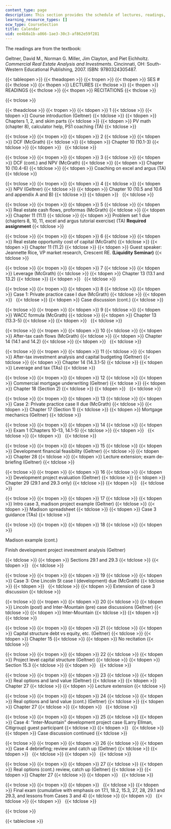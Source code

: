 ```yaml
---
content_type: page
description: This section provides the schedule of lectures, readings, and recitations.
learning_resource_types: []
ocw_type: CourseSection
title: Calendar
uid: ee4b8a1b-a866-1ae3-30c3-af862e59f281
---
```


The readings are from the textbook:

Geltner, David M., Norman G. Miller, Jim Clayton, and Piet Eichholtz. _Commercial Real Estate Analysis and Investments_. Cincinnati, OH: South-Western Educational Publishing, 2007. ISBN: 9780324305487.

{{< tableopen >}}
{{< theadopen >}}
{{< tropen >}}
{{< thopen >}}
SES #
{{< thclose >}}
{{< thopen >}}
LECTURES
{{< thclose >}}
{{< thopen >}}
READINGS
{{< thclose >}}
{{< thopen >}}
RECITATIONS
{{< thclose >}}

{{< trclose >}}

{{< theadclose >}}
{{< tropen >}}
{{< tdopen >}}
1
{{< tdclose >}}
{{< tdopen >}}
Course introduction (Geltner)
{{< tdclose >}}
{{< tdopen >}}
Chapters 1, 2, and skim parts
{{< tdclose >}}
{{< tdopen >}}
PV math (chapter 8), calculator help, PS1 coaching (TA)
{{< tdclose >}}

{{< trclose >}}
{{< tropen >}}
{{< tdopen >}}
2
{{< tdclose >}}
{{< tdopen >}}
DCF (McGrath)
{{< tdclose >}}
{{< tdopen >}}
Chapter 10 (10.1-3)
{{< tdclose >}}
{{< tdopen >}}
 
{{< tdclose >}}

{{< trclose >}}
{{< tropen >}}
{{< tdopen >}}
3
{{< tdclose >}}
{{< tdopen >}}
DCF (cont.) and NPV (McGrath)
{{< tdclose >}}
{{< tdopen >}}
Chapter 10 (10.4-6)
{{< tdclose >}}
{{< tdopen >}}
Coaching on excel and argus (TA)
{{< tdclose >}}

{{< trclose >}}
{{< tropen >}}
{{< tdopen >}}
4
{{< tdclose >}}
{{< tdopen >}}
NPV (Geltner)
{{< tdclose >}}
{{< tdopen >}}
Chapter 10 (10.5 and 10.6 and appendix A and B)
{{< tdclose >}}
{{< tdopen >}}
 
{{< tdclose >}}

{{< trclose >}}
{{< tropen >}}
{{< tdopen >}}
5
{{< tdclose >}}
{{< tdopen >}}
Real estate cash flows, proformas (McGrath)
{{< tdclose >}}
{{< tdopen >}}
Chapter 11 (11.1)
{{< tdclose >}}
{{< tdopen >}}
Problem set 1 due (chapters 8, 10, 11, excel and argus tutorial exercise) (TA) **Required assignment**
{{< tdclose >}}

{{< trclose >}}
{{< tropen >}}
{{< tdopen >}}
6
{{< tdclose >}}
{{< tdopen >}}
Real estate opportunity cost of capital (McGrath)
{{< tdclose >}}
{{< tdopen >}}
Chapter 11 (11.2)
{{< tdclose >}}
{{< tdopen >}}
Guest speaker: Jeannette Rice, VP market research, Crescent RE. **(Liquidity Seminar)**
{{< tdclose >}}

{{< trclose >}}
{{< tropen >}}
{{< tdopen >}}
7
{{< tdclose >}}
{{< tdopen >}}
Leverage (McGrath)
{{< tdclose >}}
{{< tdopen >}}
Chapter 13 (13.1 and 13.2)
{{< tdclose >}}
{{< tdopen >}}
 
{{< tdclose >}}

{{< trclose >}}
{{< tropen >}}
{{< tdopen >}}
8
{{< tdclose >}}
{{< tdopen >}}
Case 1: Private practice case I due (McGrath)
{{< tdclose >}}
{{< tdopen >}}
 
{{< tdclose >}}
{{< tdopen >}}
Case discussion (cont.)
{{< tdclose >}}

{{< trclose >}}
{{< tropen >}}
{{< tdopen >}}
9
{{< tdclose >}}
{{< tdopen >}}
WACC formula (McGrath)
{{< tdclose >}}
{{< tdopen >}}
Chapter 13 (13.3-5)
{{< tdclose >}}
{{< tdopen >}}
 
{{< tdclose >}}

{{< trclose >}}
{{< tropen >}}
{{< tdopen >}}
10
{{< tdclose >}}
{{< tdopen >}}
After-tax cash flows (McGrath)
{{< tdclose >}}
{{< tdopen >}}
Chapter 14 (14.1 and 14.2)
{{< tdclose >}}
{{< tdopen >}}
 
{{< tdclose >}}

{{< trclose >}}
{{< tropen >}}
{{< tdopen >}}
11
{{< tdclose >}}
{{< tdopen >}}
After-tax investment analysis and capital budgeting (Geltner)
{{< tdclose >}}
{{< tdopen >}}
Chapter 14 (14.3.1-5)
{{< tdclose >}}
{{< tdopen >}}
Leverage and tax (TAs)
{{< tdclose >}}

{{< trclose >}}
{{< tropen >}}
{{< tdopen >}}
12
{{< tdclose >}}
{{< tdopen >}}
Commercial mortgage underwriting (Geltner)
{{< tdclose >}}
{{< tdopen >}}
Chapter 18 (Section 2)
{{< tdclose >}}
{{< tdopen >}}
 
{{< tdclose >}}

{{< trclose >}}
{{< tropen >}}
{{< tdopen >}}
13
{{< tdclose >}}
{{< tdopen >}}
Case 2: Private practice case II due (McGrath)
{{< tdclose >}}
{{< tdopen >}}
Chapter 17 (Section 1)
{{< tdclose >}}
{{< tdopen >}}
Mortgage mechanics (Geltner)
{{< tdclose >}}

{{< trclose >}}
{{< tropen >}}
{{< tdopen >}}
14
{{< tdclose >}}
{{< tdopen >}}
Exam 1 (Chapters 10-13, 14.1-5)
{{< tdclose >}}
{{< tdopen >}}
 
{{< tdclose >}}
{{< tdopen >}}
 
{{< tdclose >}}

{{< trclose >}}
{{< tropen >}}
{{< tdopen >}}
15
{{< tdclose >}}
{{< tdopen >}}
Development financial feasibility (Geltner)
{{< tdclose >}}
{{< tdopen >}}
Chapter 28
{{< tdclose >}}
{{< tdopen >}}
Lecture extension; exam de-briefing (Geltner)
{{< tdclose >}}

{{< trclose >}}
{{< tropen >}}
{{< tdopen >}}
16
{{< tdclose >}}
{{< tdopen >}}
Development project evaluation (Geltner)
{{< tdclose >}}
{{< tdopen >}}
Chapter 29 (29.1 and 29.3 only)
{{< tdclose >}}
{{< tdopen >}}
 
{{< tdclose >}}

{{< trclose >}}
{{< tropen >}}
{{< tdopen >}}
17
{{< tdclose >}}
{{< tdopen >}}
Intro case 3, madison project example (Geltner)
{{< tdclose >}}
{{< tdopen >}}
Madison spreadsheet
{{< tdclose >}}
{{< tdopen >}}
Case 3 guidance (TAs)
{{< tdclose >}}

{{< trclose >}}
{{< tropen >}}
{{< tdopen >}}
18
{{< tdclose >}}
{{< tdopen >}}


Madison example (cont.)

Finish development project investment analysis (Geltner)


{{< tdclose >}}
{{< tdopen >}}
Sections 29.1 and 29.3
{{< tdclose >}}
{{< tdopen >}}
 
{{< tdclose >}}

{{< trclose >}}
{{< tropen >}}
{{< tdopen >}}
19
{{< tdclose >}}
{{< tdopen >}}
Case 3: One Lincoln St case I (development) due (McGrath)
{{< tdclose >}}
{{< tdopen >}}
 
{{< tdclose >}}
{{< tdopen >}}
Extension of case 3 discussion
{{< tdclose >}}

{{< trclose >}}
{{< tropen >}}
{{< tdopen >}}
20
{{< tdclose >}}
{{< tdopen >}}
Lincoln (post) and Inter-Mountain (pre) case discussions (Geltner)
{{< tdclose >}}
{{< tdopen >}}
Inter-Mountain
{{< tdclose >}}
{{< tdopen >}}
 
{{< tdclose >}}

{{< trclose >}}
{{< tropen >}}
{{< tdopen >}}
21
{{< tdclose >}}
{{< tdopen >}}
Capital structure debt vs equity, etc. (Geltner)
{{< tdclose >}}
{{< tdopen >}}
Chapter 15
{{< tdclose >}}
{{< tdopen >}}
No recitation
{{< tdclose >}}

{{< trclose >}}
{{< tropen >}}
{{< tdopen >}}
22
{{< tdclose >}}
{{< tdopen >}}
Project level capital structure (Geltner)
{{< tdclose >}}
{{< tdopen >}}
Section 15.3
{{< tdclose >}}
{{< tdopen >}}
 
{{< tdclose >}}

{{< trclose >}}
{{< tropen >}}
{{< tdopen >}}
23
{{< tdclose >}}
{{< tdopen >}}
Real options and land value (Geltner)
{{< tdclose >}}
{{< tdopen >}}
Chapter 27
{{< tdclose >}}
{{< tdopen >}}
Lecture extension
{{< tdclose >}}

{{< trclose >}}
{{< tropen >}}
{{< tdopen >}}
24
{{< tdclose >}}
{{< tdopen >}}
Real options and land value (cont.) (Geltner)
{{< tdclose >}}
{{< tdopen >}}
Chapter 27
{{< tdclose >}}
{{< tdopen >}}
 
{{< tdclose >}}

{{< trclose >}}
{{< tropen >}}
{{< tdopen >}}
25
{{< tdclose >}}
{{< tdopen >}}
Case 4: "Inter-Mountain" development project case (Larry Ellman, Citigroup) guest participant
{{< tdclose >}}
{{< tdopen >}}
 
{{< tdclose >}}
{{< tdopen >}}
Case discussion continued
{{< tdclose >}}

{{< trclose >}}
{{< tropen >}}
{{< tdopen >}}
26
{{< tdclose >}}
{{< tdopen >}}
Case 4 debriefing; review and catch up (Geltner)
{{< tdclose >}}
{{< tdopen >}}
 
{{< tdclose >}}
{{< tdopen >}}
 
{{< tdclose >}}

{{< trclose >}}
{{< tropen >}}
{{< tdopen >}}
27
{{< tdclose >}}
{{< tdopen >}}
Real options (cont.) review, catch up (Geltner)
{{< tdclose >}}
{{< tdopen >}}
Chapter 27
{{< tdclose >}}
{{< tdopen >}}
 
{{< tdclose >}}

{{< trclose >}}
{{< tropen >}}
{{< tdopen >}}
 
{{< tdclose >}}
{{< tdopen >}}
Final exam (cumulative with emphasis on 17.1, 18.2, 15.3, 27, 28, 29.1 and 29.3, and lessons from Cases 3 and 4)
{{< tdclose >}}
{{< tdopen >}}
 
{{< tdclose >}}
{{< tdopen >}}
 
{{< tdclose >}}

{{< trclose >}}

{{< tableclose >}}